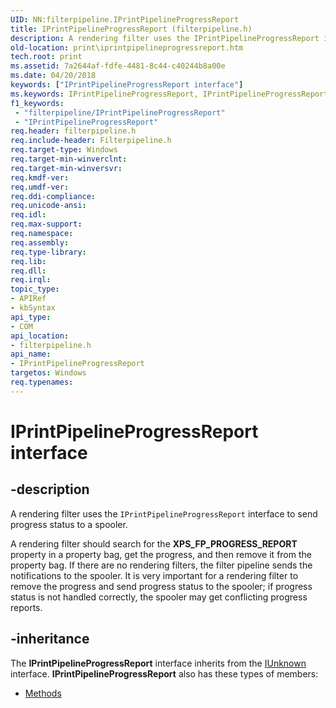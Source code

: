 ```yaml
---
UID: NN:filterpipeline.IPrintPipelineProgressReport
title: IPrintPipelineProgressReport (filterpipeline.h)
description: A rendering filter uses the IPrintPipelineProgressReport interface to send progress status to a spooler.
old-location: print\iprintpipelineprogressreport.htm
tech.root: print
ms.assetid: 7a2644af-fdfe-4481-8c44-c40244b8a00e
ms.date: 04/20/2018
keywords: ["IPrintPipelineProgressReport interface"]
ms.keywords: IPrintPipelineProgressReport, IPrintPipelineProgressReport interface [Print Devices], IPrintPipelineProgressReport interface [Print Devices],described, filterpipeline/IPrintPipelineProgressReport, filterpipeline_de104fc6-8ac2-4a10-ab09-09596a093835.xml, print.iprintpipelineprogressreport
f1_keywords:
 - "filterpipeline/IPrintPipelineProgressReport"
 - "IPrintPipelineProgressReport"
req.header: filterpipeline.h
req.include-header: Filterpipeline.h
req.target-type: Windows
req.target-min-winverclnt: 
req.target-min-winversvr: 
req.kmdf-ver: 
req.umdf-ver: 
req.ddi-compliance: 
req.unicode-ansi: 
req.idl: 
req.max-support: 
req.namespace: 
req.assembly: 
req.type-library: 
req.lib: 
req.dll: 
req.irql: 
topic_type:
- APIRef
- kbSyntax
api_type:
- COM
api_location:
- filterpipeline.h
api_name:
- IPrintPipelineProgressReport
targetos: Windows
req.typenames: 
---
```


# IPrintPipelineProgressReport interface


## -description


A rendering filter uses the <code>IPrintPipelineProgressReport</code> interface to send progress status to a spooler. 

A rendering filter should search for the <b>XPS_FP_PROGRESS_REPORT</b> property in a property bag, get the progress, and then remove it from the property bag. If there are no rendering filters, the filter pipeline sends the notifications to the spooler. It is very important for a rendering filter to remove the progress and send progress status to the spooler; if progress status is not handled correctly, the spooler may get conflicting progress reports.


## -inheritance

The <b xmlns:loc="https://microsoft.com/wdcml/l10n">IPrintPipelineProgressReport</b> interface inherits from the <a href="https://docs.microsoft.com/windows/win32/api/unknwn/nn-unknwn-iunknown">IUnknown</a> interface. <b>IPrintPipelineProgressReport</b> also has these types of members:
<ul>
<li><a href="https://docs.microsoft.com/">Methods</a></li>
</ul>

